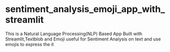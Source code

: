 # sentiment_analysis_emoji_app_with_streamlit
This is a Natural Language Processing(NLP) Based App Built with Streamlit,Textblob and Emoji useful for Sentiment Analysis on text and use emojis to express the it
